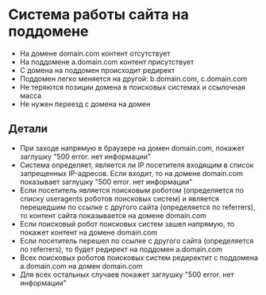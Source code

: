 # Система работы сайта на поддомене

- На домене domain.com контент отсутствует
- На поддомене a.domain.com контент присутствует
- С домена на поддомен происходит редирект
- Поддомен легко меняется на другой: b.domain.com, c.domain.com
- Не теряются позиции домена в поисковых системах и ссылочная масса
- Не нужен переезд с домена на домен

## Детали

- При заходе напрямую в браузере на домен domain.com, покажет заглушку "500 error. нет информации"
- Система определяет, является ли IP посетителя входящим в список запрещенных IP-адресов. Если входит, то на домене
  domain.com показывает заглушку "500 error. нет информации"
- Если посетитель является поисковым роботом (определяется по списку useragents роботов поисковых систем) и является
  перешедшим по ссылке с другого сайта (определяется по referrers), то контент сайта показывается на домене domain.com
- Если поисковый робот поисковых систем зашел напрямую, то покажет контент на домене domain.com
- Если посетитель перешел по ссылке с другого сайта (определяется по referrers), то будет редирект на поддомен
  a.domain.com
- Всех поисковых роботов поисковых систем редиректит с поддомена a.domain.com на домен domain.com
- Для всех остальных случаев покажет заглушку "500 error. нет информации"